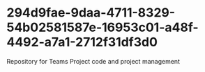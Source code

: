 # 294d9fae-9daa-4711-8329-54b02581587e-16953c01-a48f-4492-a7a1-2712f31df3d0
Repository for Teams Project code and project management
